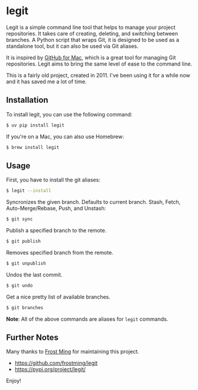 # legit

Legit is a simple command line tool that helps to manage your project repositories. It takes care of creating, deleting, and switching between branches. A Python script that wraps Git, it is designed to be used as a standalone tool, but it can also be used via Git aliases.


It is inspired by [GitHub for Mac](https://docs.github.com/en/desktop/installing-and-authenticating-to-github-desktop/installing-github-desktop), which is a great tool for managing Git repositories. Legit aims to bring the same level of ease to the command line.

This is a fairly old project, created in 2011. I've been using it for a while now and it has saved me a lot of time.

## Installation

To install legit, you can use the following command:

```bash
$ uv pip install legit
```

If you're on a Mac, you can also use Homebrew:

```bash
$ brew install legit
```

## Usage

First, you have to install the git aliases:

```bash
$ legit --install
```

Syncronizes the given branch. Defaults to current branch. Stash, Fetch, Auto\-Merge/Rebase, Push, and Unstash:

```bash
$ git sync
```

Publish a specified branch to the remote.

```bash
$ git publish
```

Removes specified branch from the remote.

```bash
$ git unpublish
```

Undos the last commit.

```bash
$ git undo
```

Get a nice pretty list of available branches.

```bash
$ git branches
```

**Note**: All of the above commands are aliases for `legit` commands.

## Further Notes

Many thanks to [Frost Ming](https://github.com/frostming) for maintaining this project.

- https://github.com/frostming/legit
- https://pypi.org/project/legit/

Enjoy!
